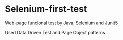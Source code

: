 # Selenium-first-test
Web-page funcional test by Java, Selenium and Junit5

Used Data Driven Test and Page Object patterns
